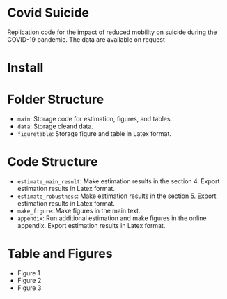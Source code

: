 # Covid Suicide
Replication code for the impact of reduced mobility on suicide during the COVID-19 pandemic. The data are available on request

# Install

# Folder Structure
- ```main```: Storage code for estimation, figures, and tables.
- ```data```: Storage cleand data.
- ```figuretable```: Storage figure and table in Latex format.

# Code Structure
- ```estimate_main_result```: Make estimation results in the section 4. Export estimation results in Latex format.
- ```estimate_robustness```: Make estimation results in the section 5. Export estimation results in Latex format.
- ```make_figure```: Make figures in the main text.
- ```appendix```: Run additional estimation and make figures in the online appendix. Export estimation results in Latex format.

# Table and Figures
- Figure 1 
- Figure 2
- Figure 3 

